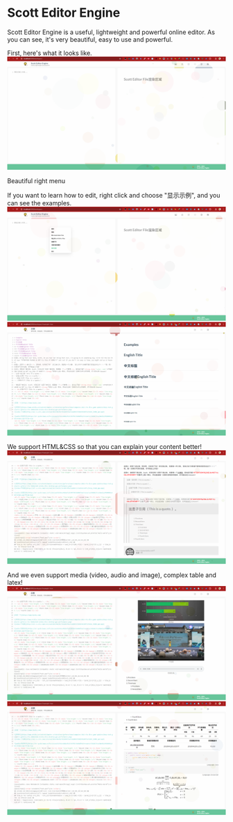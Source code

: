 # Scott Editor Engine

Scott Editor Engine is a useful, lightweight and powerful online editor. As you can see, it's very beautiful, easy to use and powerful.

First, here's what it looks like.
![](https://github.com/ScottSmith666/ScottEditorEngine-LikeMarkdown/blob/master/desc/%E5%B1%8F%E5%B9%95%E6%88%AA%E5%9B%BE%202024-04-14%20221833.png)

Beautiful right menu

If you want to learn how to edit, right click and choose "显示示例", and you can see the examples.
![](https://github.com/ScottSmith666/ScottEditorEngine-LikeMarkdown/blob/master/desc/%E5%B1%8F%E5%B9%95%E6%88%AA%E5%9B%BE%202024-04-14%20221854.png)
![](https://github.com/ScottSmith666/ScottEditorEngine-LikeMarkdown/blob/master/desc/%E5%B1%8F%E5%B9%95%E6%88%AA%E5%9B%BE%202024-04-14%20221910.png)

We support HTML&CSS so that you can explain your content better!
![](https://github.com/ScottSmith666/ScottEditorEngine-LikeMarkdown/blob/master/desc/%E5%B1%8F%E5%B9%95%E6%88%AA%E5%9B%BE%202024-04-14%20221934.png)

And we even support media (video, audio and image), complex table and latex!
![](https://github.com/ScottSmith666/ScottEditorEngine-LikeMarkdown/blob/master/desc/%E5%B1%8F%E5%B9%95%E6%88%AA%E5%9B%BE%202024-04-14%20221959.png)
![](https://github.com/ScottSmith666/ScottEditorEngine-LikeMarkdown/blob/master/desc/%E5%B1%8F%E5%B9%95%E6%88%AA%E5%9B%BE%202024-04-14%20222025.png)
